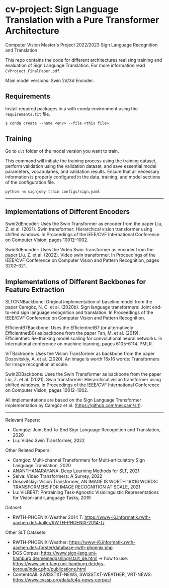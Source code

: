 # cv-project: Sign Language Translation with a Pure Transformer Architecture
Computer Vision Master's Project 2022/2023
Sign Language Recognition and Translation

This repo contains the code for different architectures realising training and evaluation of Sign Language Translation. For more information read ```CVProject_FinalPaper.pdf```.  

Main model versions: Swin 2d/3d Encoder.

## Requirements

Install required packages in a with conda environment using the ```requirements.txt``` file.
```
$ conda create --name <env> --file <this file>
```


## Training 

Go to ```slt``` folder of the model version you want to train.  

This command will initiate the training process using the training dataset, perform validation using the validation dataset, and save essential model parameters, vocabularies, and validation results. Ensure that all necessary information is properly configured in the data, training, and model sections of the configuration file.

```
python -m signjoey train configs/sign.yaml
```

---------------------------------------------------------------------------------------------------------------------

## Implementations of Different Encoders
Swin2dEncoder: Uses the Swin Transformer as encoder from the paper Liu, Z. et al. (2021). Swin transformer: Hierarchical vision transformer using shifted windows. In Proceedings of the IEEE/CVF International Conference on Computer Vision, pages 10012–1002.  

Swin3dEncoder: Uses the Video Swin Transformer as encoder from the paper Liu, Z. et al. (2022). Video swin transformer. In Proceedings of the IEEE/CVF Conference on Computer Vision and Pattern Recognition, pages 3202–321.


## Implementations of Different Backbones for Feature Extraction
SLTCNNBackbone: Original implementation of baseline model from the paper Camgöz, N. C. et al. (2020b). Sign language transformers: Joint end-to-end sign language recognition and translation. In Proceedings of the IEEE/CVF Conference on Computer Vision and Pattern Recognition.  

EfficientB7Backbone: Uses the EfficientnetB7 (or alternatively EfficientnetB0) as backbone from the paper Tan, M. et al. (2019). Efficientnet: Re-thinking model scaling for convolutional neural networks. In International conference on machine learning, pages 6105–6114. PMLR.  

ViTBackbone: Uses the Vision Transformer as backbone from the paper Dosovitskiy, A. et al. (2020). An image is worth 16x16 words: Transformers for image recognition at scale.  

Swin2DBackbone: Uses the Swin Transformer as backbone from the paper Liu, Z. et al. (2021). Swin transformer: Hierarchical vision transformer using shifted windows. In Proceedings of the IEEE/CVF International Conference on Computer Vision, pages 10012–1002.


All implementations are based on the Sign Language Transformer implementation by Camgöz et al. (https://github.com/neccam/slt).

---------------------------------------------------------------------------------------------------------------------

Relevant Papers:
- Camgöz: Joint End-to-End Sign Language Recognition and Translation, 2020
- Liu: Video Swin Transformer, 2022

Other Related Papers:
- Camgöz: Multi-channel Transformers for Multi-articulatory Sign Language Translation, 2020
- ANANTHANARAYANA: Deep Learning Methods for SLT, 2021
- Selva: Video Transformers: A Survey, 2022
- Dosovitskiy: Vision Transformer, AN IMAGE IS WORTH 16X16 WORDS: TRANSFORMERS FOR IMAGE RECOGNITION AT SCALE, 2021
- Lu: ViLBERT: Pretraining Task-Agnostic Visiolinguistic Representations for Vision-and-Language Tasks, 2019

Dataset:
- RWTH-PHOENIX-Weather 2014 T: https://www-i6.informatik.rwth-aachen.de/~koller/RWTH-PHOENIX-2014-T/

Other SLT Datasets:
- RWTH-PHOENIX-Weather: https://www-i6.informatik.rwth-aachen.de/~forster/database-rwth-phoenix.php
- DGS Corpus: https://www.sign-lang.uni-hamburg.de/meinedgs/ling/start_de.html
  -> how to use: https://www.sign-lang.uni-hamburg.de/dgs-korpus/index.php/publications.html
- Content4All: SWISSTXT-NEWS, SWISSTXT-WEATHER, VRT-NEWS: https://www.cvssp.org/data/c4a-news-corpus/
